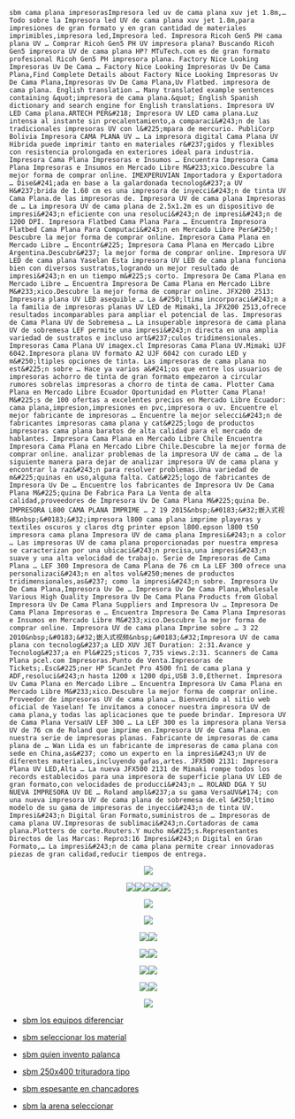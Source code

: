 
```
sbm cama plana impresorasImpresora led uv de cama plana xuv jet 1.8m,… Todo sobre la Impresora led UV de cama plana xuv jet 1.8m,para impresiones de gran formato y en gran cantidad de materiales imprimibles,impresora led,Impresora led. Impresora Ricoh Gen5 PH cama plana UV … Comprar Ricoh Gen5 PH UV impresora plana? Buscando Ricoh Gen5 impresora UV de cama plana HP? MTuTech.com es de gran formato profesional Ricoh Gen5 PH impresora plana. Factory Nice Looking Impresoras Uv De Cama … Factory Nice Looking Impresoras Uv De Cama Plana,Find Complete Details about Factory Nice Looking Impresoras Uv De Cama Plana,Impresoras Uv De Cama Plana,Uv Flatbed. impresora de cama plana. English translation … Many translated example sentences containing &quot;impresora de cama plana.&quot; English Spanish dictionary and search engine for English translations. Impresora UV LED Cama plana.ARTECH PER&#218; Impresora UV LED cama plana.Luz intensa al instante sin precalentamiento,a comparaci&#243;n de las tradicionales impresoras UV con l&#225;mpara de mercurio. PubliCorp Bolivia Impresora CAMA PLANA UV … La impresora digital Cama Plana UV Hibrida puede imprimir tanto en materiales r&#237;gidos y flexibles con resistencia prolongada en exteriores ideal para industria. Impresora Cama Plana Impresoras e Insumos … Encuentra Impresora Cama Plana Impresoras e Insumos en Mercado Libre M&#233;xico.Descubre la mejor forma de comprar online. IMEXPERUVIAN Importadora y Exportadora … Dise&#241;ada en base a la galardonada tecnolog&#237;a UV H&#237;brida de 1.60 cm es una impresora de inyecci&#243;n de tinta UV Cama Plana.de las impresoras de. Impresora UV de cama plana Impresoras de … La impresora UV de cama plana de 2.5x1.2m es un dispositivo de impresi&#243;n eficiente con una resoluci&#243;n de impresi&#243;n de 1200 DPI. Impresora Flatbed Cama Plana Para … Encuentra Impresora Flatbed Cama Plana Para Computaci&#243;n en Mercado Libre Per&#250;! Descubre la mejor forma de comprar online. Impresora Cama Plana en Mercado Libre … Encontr&#225; Impresora Cama Plana en Mercado Libre Argentina.Descubr&#237; la mejor forma de comprar online. Impresora UV LED de cama plana Yaselan Esta impresora UV LED de cama plana funciona bien con diversos sustratos,logrando un mejor resultado de impresi&#243;n en un tiempo m&#225;s corto. Impresora De Cama Plana en Mercado Libre … Encuentra Impresora De Cama Plana en Mercado Libre M&#233;xico.Descubre la mejor forma de comprar online. JFX200 2513: Impresora plana UV LED asequible … La &#250;ltima incorporaci&#243;n a la familia de impresoras planas UV LED de Mimaki,la JFX200 2513,ofrece resultados incomparables para ampliar el potencial de las. Impresoras de Cama Plana UV de Sobremesa … La insuperable impresora de cama plana UV de sobremesa LEF permite una impresi&#243;n directa en una amplia variedad de sustratos e incluso art&#237;culos tridimensionales. Impresoras Cama Plana UV imagex.cl Impresoras Cama Plana UV.Mimaki UJF 6042.Impresora plana UV formato A2 UJF 6042 con curado LED y m&#250;ltiples opciones de tinta. Las impresoras de cama plana no est&#225;n sobre … Hace ya varios a&#241;os que entre los usuarios de impresoras achorro de tinta de gran formato empezaron a circular rumores sobrelas impresoras a chorro de tinta de cama. Plotter Cama Plana en Mercado Libre Ecuador Oportunidad en Plotter Cama Plana! M&#225;s de 100 ofertas a excelentes precios en Mercado Libre Ecuador: cama plana,impresion,impresiones en pvc,impresora o uv. Encuentre el mejor fabricante de impresoras … Encuentre la mejor selecci&#243;n de fabricantes impresoras cama plana y cat&#225;logo de productos impresoras cama plana baratos de alta calidad para el mercado de hablantes. Impresora Cama Plana en Mercado Libre Chile Encuentra Impresora Cama Plana en Mercado Libre Chile.Descubre la mejor forma de comprar online. analizar problemas de la impresora UV de cama … de la siguiente manera para dejar de analizar impresora UV de cama plana y encontrar la raz&#243;n para resolver problemas.Una variedad de m&#225;quinas en uso,alguna falta. Cat&#225;logo de fabricantes de Impresora Uv De … Encuentre los fabricantes de Impresora Uv De Cama Plana M&#225;quina De Fabrica Para La Venta de alta calidad,proveedores de Impresora Uv De Cama Plana M&#225;quina De. IMPRESORA L800 CAMA PLANA IMPRIME … 2 19 2015&nbsp;&#0183;&#32;嵌入式视频&nbsp;&#0183;&#32;impresora l800 cama plana imprime playeras y textiles oscuros y claros dtg printer epson l800.epson l800 t50 impresora cama plana Impresora UV de cama plana Impresi&#243;n a color … Las impresoras UV de cama plana proporcionadas por nuestra empresa se caracterizan por una ubicaci&#243;n precisa,una impresi&#243;n suave y una alta velocidad de trabajo. Serie de Impresoras de Cama Plana … LEF 300 Impresora de Cama Plana de 76 cm La LEF 300 ofrece una personalizaci&#243;n en altos vol&#250;menes de productos tridimensionales,as&#237; como la impresi&#243;n sobre. Impresora Uv De Cama Plana,Impresora Uv De … Impresora Uv De Cama Plana,Wholesale Various High Quality Impresora Uv De Cama Plana Products from Global Impresora Uv De Cama Plana Suppliers and Impresora Uv … Impresora De Cama Plana Impresoras e … Encuentra Impresora De Cama Plana Impresoras e Insumos en Mercado Libre M&#233;xico.Descubre la mejor forma de comprar online. Impresora UV de cama plana Imprime sobre … 3 22 2010&nbsp;&#0183;&#32;嵌入式视频&nbsp;&#0183;&#32;Impresora UV de cama plana con tecnolog&#237;a LED XUV JET Duration: 2:31.Avance y Tecnolog&#237;a en Pl&#225;sticos 7,735 views.2:31. Scanners de Cama Plana pcel.com Impresoras.Punto de Venta.Impresoras de Tickets;.Esc&#225;ner HP ScanJet Pro 4500 fn1 de cama plana y ADF,resoluci&#243;n hasta 1200 x 1200 dpi,USB 3.0,Ethernet. Impresora Uv Cama Plana en Mercado Libre … Encuentra Impresora Uv Cama Plana en Mercado Libre M&#233;xico.Descubre la mejor forma de comprar online. Proveedor de impresoras UV de cama plana … Bienvenido al sitio web oficial de Yaselan! Te invitamos a conocer nuestra impresora UV de cama plana,y todas las aplicaciones que te puede brindar. Impresora UV de Cama Plana VersaUV LEF 300 … La LEF 300 es la impresora plana Versa UV de 76 cm de Roland que imprime en.Impresora UV de Cama Plana.en nuestra serie de impresoras planas. Fabricante de impresoras de cama plana de … Wan Lida es un fabricante de impresoras de cama plana con sede en China,as&#237; como un experto en la impresi&#243;n UV de diferentes materiales,incluyendo gafas,artes. JFX500 2131: Impresora Plana UV LED,Alta … La nueva JFX500 2131 de Mimaki rompe todos los records establecidos para una impresora de superficie plana UV LED de gran formato,con velocidades de producci&#243;n … ROLAND DGA Y SU NUEVA IMPRESORA UV DE … Roland ampl&#237;a su gama VersaUV&#174; con una nueva impresora UV de cama plana de sobremesa de.el &#250;ltimo modelo de su gama de impresoras de inyecci&#243;n de tinta UV. Impresi&#243;n Digital Gran Formato,suministros de … Impresoras de cama plana UV.Impresoras de sublimaci&#243;n.Cortadoras de cama plana.Plotters de corte.Routers.Y mucho m&#225;s.Representantes Directos de las Marcas: Repro3:16 Impresi&#243;n Digital en Gran Formato,… La impresi&#243;n de cama plana permite crear innovadoras piezas de gran calidad,reducir tiempos de entrega. 
```

<div align="center">

<a href="https://es-crusher.shibang-china.com/github&k=sbm+cama+plana+impresoras"><img src="https://static.shibang-china.com/es/crusher/logo.jpg"></a>

<a href="https://es-crusher.shibang-china.com/github&k=sbm+cama+plana+impresoras"><img src="https://static.shibang-china.com/es/crusher/index.jpg"></a><a href="https://es-crusher.shibang-china.com/material.htmlgithub&k=sbm+cama+plana+impresoras"><img src="https://static.shibang-china.com/es/crusher/material.jpg"></a><a href="https://es-crusher.shibang-china.com/application.htmlgithub&k=sbm+cama+plana+impresoras"><img src="https://static.shibang-china.com/es/crusher/application.jpg"></a><a href="https://es-crusher.shibang-china.com/aboutus.htmlgithub&k=sbm+cama+plana+impresoras"><img src="https://static.shibang-china.com/es/crusher/aboutus.jpg"></a><a href="https://es-crusher.shibang-china.com/contact.htmlgithub&k=sbm+cama+plana+impresoras"><img src="https://static.shibang-china.com/es/crusher/contact.jpg"></a>

<a href="https://es-crusher.shibang-china.com/github&k=sbm+cama+plana+impresoras"><img src="https://static.shibang-china.com/es/crusher/banner.jpg"></a>

<a href="https://swt.shibang-china.com/github&k=sbm+cama+plana+impresoras"><img src="https://static.shibang-china.com/es/crusher/text.jpg"></a>

<a href="https://swt.shibang-china.com/github&k=sbm+cama+plana+impresoras"><img src="https://static.shibang-china.com/es/crusher/chat.jpg"></a><a href="https://es-crusher.shibang-china.com/contact.htmlgithub&k=sbm+cama+plana+impresoras"><img src="https://static.shibang-china.com/es/crusher/message.jpg"></a>

<a href="https://es-crusher.shibang-china.com/products/pe.htmlgithub&k=sbm+cama+plana+impresoras"><img src="https://static.shibang-china.com/es/crusher/pe.jpg"></a><a href="https://es-crusher.shibang-china.com/products/pf.htmlgithub&k=sbm+cama+plana+impresoras"><img src="https://static.shibang-china.com/es/crusher/pf.jpg"></a>

<a href="https://es-crusher.shibang-china.com/products/hpt.htmlgithub&k=sbm+cama+plana+impresoras"><img src="https://static.shibang-china.com/es/crusher/hpt.jpg"></a><a href="https://es-crusher.shibang-china.com/products/vsi.htmlgithub&k=sbm+cama+plana+impresoras"><img src="https://static.shibang-china.com/es/crusher/vsi.jpg"></a>

<a href="https://es-crusher.shibang-china.com/products/klv.htmlgithub&k=sbm+cama+plana+impresoras"><img src="https://static.shibang-china.com/es/crusher/klv.jpg"></a><a href="https://es-crusher.shibang-china.com/products/portable.htmlgithub&k=sbm+cama+plana+impresoras"><img src="https://static.shibang-china.com/es/crusher/portable.jpg"></a>

<a href="https://swt.shibang-china.com/github&k=sbm+cama+plana+impresoras"><img src="https://static.shibang-china.com/es/crusher/case.jpg"></a>

</div>


* [sbm los equipos diferenciar](sbm%20los%20equipos%20diferenciar.md)

* [sbm seleccionar los material](sbm%20seleccionar%20los%20material.md)

* [sbm quien invento palanca](sbm%20quien%20invento%20palanca.md)

* [sbm 250x400 trituradora tipo](sbm%20250x400%20trituradora%20tipo.md)

* [sbm espesante en chancadores](sbm%20espesante%20en%20chancadores.md)

* [sbm la arena seleccionar](sbm%20la%20arena%20seleccionar.md)